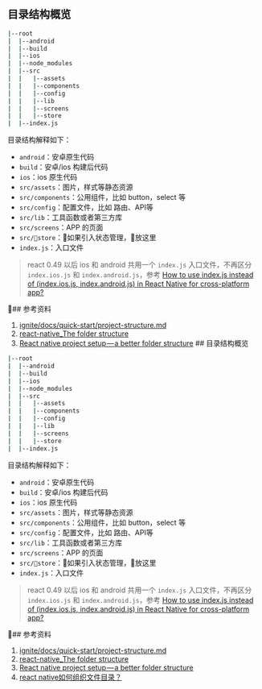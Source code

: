 ## 目录结构概览

```bash
|--root
|  |--android 
|  |--build
|  |--ios
|  |--node_modules
|  |--src
|  |   |--assets
|  |   |--components
|  |   |--config
|  |   |--lib
|  |   |--screens
|  |   |--store
|  |--index.js
``` 

目录结构解释如下：   

- `android`：安卓原生代码
- `build`：安卓/ios 构建后代码
- `ios`：ios 原生代码
- `src/assets`：图片，样式等静态资源
- `src/components`：公用组件，比如 button，select 等
- `src/config`：配置文件，比如 路由、API等
- `src/lib`：工具函数或者第三方库
- `src/screens`：APP 的页面
- `src/store`：如果引入状态管理，放这里
- `index.js`：入口文件   

> react 0.49 以后 ios 和 android 共用一个 `index.js` 入口文件，不再区分 `index.ios.js` 和 `index.android.js`，参考 [How to use index.js instead of (index.ios.js, index.android.js) in React Native for cross-platform app?](https://stackoverflow.com/questions/44803681/how-to-use-index-js-instead-of-index-ios-js-index-android-js-in-react-native)    

## 参考资料
1. [ignite/docs/quick-start/project-structure.md](https://github.com/infinitered/ignite/blob/master/docs/quick-start/project-structure.md)   
2. [react-native_The folder structure](https://www.packtpub.com/mapt/book/application_development/9781787282537/2/02lvl1sec18/the-folder-structure)   
3. [React native project setup — a better folder structure](https://hackernoon.com/manage-react-native-project-folder-structure-and-simplify-the-code-c98da77ef792)   ## 目录结构概览

```bash
|--root
|  |--android 
|  |--build
|  |--ios
|  |--node_modules
|  |--src
|  |   |--assets
|  |   |--components
|  |   |--config
|  |   |--lib
|  |   |--screens
|  |   |--store
|  |--index.js
``` 

目录结构解释如下：   

- `android`：安卓原生代码
- `build`：安卓/ios 构建后代码
- `ios`：ios 原生代码
- `src/assets`：图片，样式等静态资源
- `src/components`：公用组件，比如 button，select 等
- `src/config`：配置文件，比如 路由、API等
- `src/lib`：工具函数或者第三方库
- `src/screens`：APP 的页面
- `src/store`：如果引入状态管理，放这里
- `index.js`：入口文件   

> react 0.49 以后 ios 和 android 共用一个 `index.js` 入口文件，不再区分 `index.ios.js` 和 `index.android.js`，参考 [How to use index.js instead of (index.ios.js, index.android.js) in React Native for cross-platform app?](https://stackoverflow.com/questions/44803681/how-to-use-index-js-instead-of-index-ios-js-index-android-js-in-react-native)    

## 参考资料   

1. [ignite/docs/quick-start/project-structure.md](https://github.com/infinitered/ignite/blob/master/docs/quick-start/project-structure.md)   
2. [react-native_The folder structure](https://www.packtpub.com/mapt/book/application_development/9781787282537/2/02lvl1sec18/the-folder-structure)   
3. [React native project setup — a better folder structure](https://hackernoon.com/manage-react-native-project-folder-structure-and-simplify-the-code-c98da77ef792)   
4. [react native如何组织文件目录？](https://www.zhihu.com/question/49222838)   
